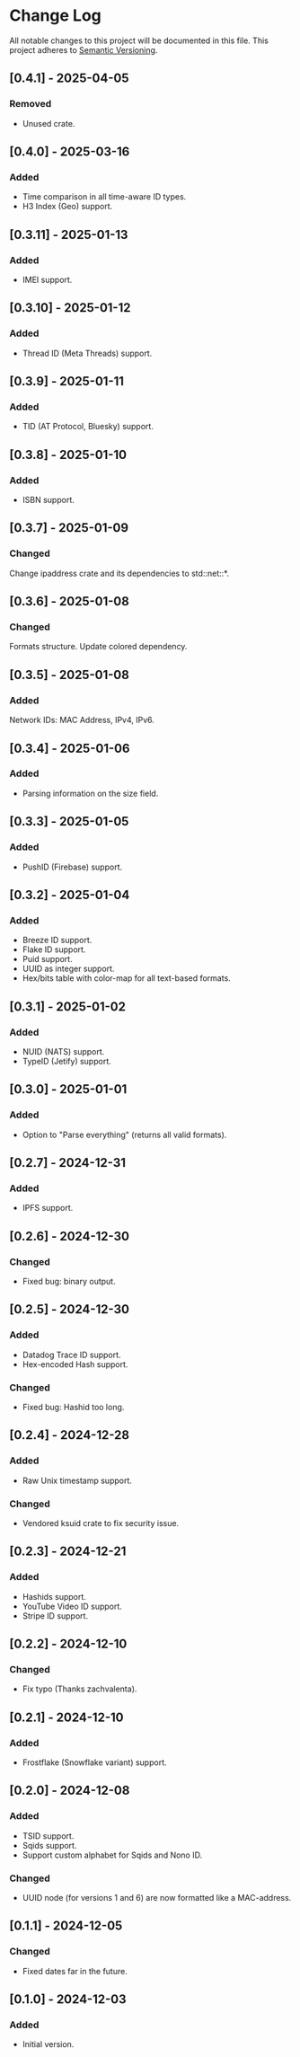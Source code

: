 # Change Log

All notable changes to this project will be documented in this file.
This project adheres to [Semantic Versioning](http://semver.org/).

## [0.4.1] - 2025-04-05

### Removed

- Unused crate.

## [0.4.0] - 2025-03-16

### Added

- Time comparison in all time-aware ID types.
- H3 Index (Geo) support.

## [0.3.11] - 2025-01-13

### Added

- IMEI support.

## [0.3.10] - 2025-01-12

### Added

- Thread ID (Meta Threads) support.

## [0.3.9] - 2025-01-11

### Added

- TID (AT Protocol, Bluesky) support.

## [0.3.8] - 2025-01-10

### Added

- ISBN support.

## [0.3.7] - 2025-01-09

### Changed

Change ipaddress crate and its dependencies to std::net::*.

## [0.3.6] - 2025-01-08

### Changed

Formats structure.
Update colored dependency.

## [0.3.5] - 2025-01-08

### Added

Network IDs: MAC Address, IPv4, IPv6.

## [0.3.4] - 2025-01-06

### Added

- Parsing information on the size field.

## [0.3.3] - 2025-01-05

### Added

- PushID (Firebase) support.

## [0.3.2] - 2025-01-04

### Added

- Breeze ID support.
- Flake ID support.
- Puid support.
- UUID as integer support.
- Hex/bits table with color-map for all text-based formats.

## [0.3.1] - 2025-01-02

### Added

- NUID (NATS) support.
- TypeID (Jetify) support.

## [0.3.0] - 2025-01-01

### Added

- Option to "Parse everything" (returns all valid formats).

## [0.2.7] - 2024-12-31

### Added

- IPFS support.

## [0.2.6] - 2024-12-30

### Changed

- Fixed bug: binary output.

## [0.2.5] - 2024-12-30

### Added

- Datadog Trace ID support.
- Hex-encoded Hash support.

### Changed

- Fixed bug: Hashid too long.

## [0.2.4] - 2024-12-28

### Added

- Raw Unix timestamp support.

### Changed

- Vendored ksuid crate to fix security issue.

## [0.2.3] - 2024-12-21

### Added

- Hashids support.
- YouTube Video ID support.
- Stripe ID support.

## [0.2.2] - 2024-12-10

### Changed

- Fix typo (Thanks zachvalenta).

## [0.2.1] - 2024-12-10

### Added

- Frostflake (Snowflake variant) support.

## [0.2.0] - 2024-12-08

### Added

- TSID support.
- Sqids support.
- Support custom alphabet for Sqids and Nono ID.

### Changed

- UUID node (for versions 1 and 6) are now formatted like a MAC-address.

## [0.1.1] - 2024-12-05

### Changed

- Fixed dates far in the future.

## [0.1.0] - 2024-12-03

### Added

- Initial version.
